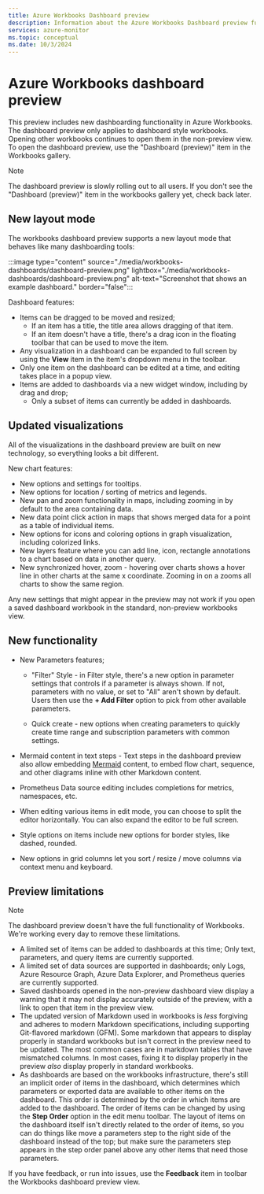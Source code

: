 ```yaml
---
title: Azure Workbooks Dashboard preview
description: Information about the Azure Workbooks Dashboard preview functionality
services: azure-monitor
ms.topic: conceptual
ms.date: 10/3/2024
---
```


# Azure Workbooks dashboard preview

This preview includes new dashboarding functionality in Azure Workbooks. The dashboard preview only applies to dashboard style workbooks. Opening other workbooks continues to open them in the non-preview view. To open the dashboard preview, use the "Dashboard (preview)" item in the Workbooks gallery.

> [!NOTE]
> The dashboard preview is slowly rolling out to all users. If you don't see the "Dashboard (preview)" item in the workbooks gallery yet, check back later.

## New layout mode
The workbooks dashboard preview supports a new layout mode that behaves like many dashboarding tools:

:::image type="content" source="./media/workbooks-dashboards/dashboard-preview.png" lightbox="./media/workbooks-dashboards/dashboard-preview.png" alt-text="Screenshot that shows an example dashboard." border="false":::

Dashboard features:
* Items can be dragged to be moved and resized;
  * If an item has a title, the title area allows dragging of that item.
  * If an item doesn't have a title, there's a drag icon in the floating toolbar that can be used to move the item.
* Any visualization in a dashboard can be expanded to full screen by using the **View** item in the item's dropdown menu in the toolbar.
* Only one item on the dashboard can be edited at a time, and editing takes place in a popup view.
* Items are added to dashboards via a new widget window, including by drag and drop;
  * Only a subset of items can currently be added in dashboards.

## Updated visualizations

All of the visualizations in the dashboard preview are built on new technology, so everything looks a bit different. 

New chart features:
* New options and settings for tooltips.
* New options for location / sorting of metrics and legends.
* New pan and zoom functionality in maps, including zooming in by default to the area containing data.
* New data point click action in maps that shows merged data for a point as a table of individual items.
* New options for icons and coloring options in graph visualization, including colorized links.
* New layers feature where you can add line, icon, rectangle annotations to a chart based on data in another query.
* New synchronized hover, zoom - hovering over charts shows a hover line in other charts at the same x coordinate. Zooming in on a zooms all charts to show the same region.

Any new settings that might appear in the preview may not work if you open a saved dashboard workbook in the standard, non-preview workbooks view.

## New functionality

* New Parameters features;
    * "Filter" Style - in Filter style, there's a new option in parameter settings that controls if a parameter is always shown. If not, parameters with no value, or set to "All" aren't shown by default. Users then use the **+ Add Filter** option to pick from other available parameters.

    * Quick create - new options when creating parameters to quickly create time range and subscription parameters with common settings.

* Mermaid content in text steps - Text steps in the dashboard preview also allow embedding [Mermaid](https://mermaid.js.org/intro/) content, to embed flow chart, sequence, and other diagrams inline with other Markdown content.

* Prometheus Data source editing includes completions for metrics, namespaces, etc.

* When editing various items in edit mode, you can choose to split the editor horizontally. You can also expand the editor to be full screen.

* Style options on items include new options for border styles, like dashed, rounded.

* New options in grid columns let you sort / resize / move columns via context menu and keyboard.

## Preview limitations

> [!NOTE]
> The dashboard preview doesn't have the full functionality of Workbooks. We're working every day to remove these limitations.

* A limited set of items can be added to dashboards at this time; Only text, parameters, and query items are currently supported.
* A limited set of data sources are supported in dashboards; only Logs, Azure Resource Graph, Azure Data Explorer, and Prometheus queries are currently supported.
* Saved dashboards opened in the non-preview dashboard view display a warning that it may not display accurately outside of the preview, with a link to open that item in the preview view.
* The updated version of Markdown used in workbooks is *less* forgiving and adheres to modern Markdown specifications, including supporting Git-flavored markdown (GFM). Some markdown that appears to display properly in standard workbooks but isn't correct in the preview need to be updated. The most common cases are in markdown tables that have mismatched columns. In most cases, fixing it to display properly in the preview *also* display properly in standard workbooks.
* As dashboards are based on the workbooks infrastructure, there's still an implicit order of items in the dashboard, which determines which parameters or exported data are available to other items on the dashboard. This order is determined by the order in which items are added to the dashboard. The  order of items can be changed by using the **Step Order** option in the edit menu toolbar. The layout of items on the dashboard itself isn't directly related to the order of items, so you can do things like move a parameters step to the right side of the dashboard instead of the top; but make sure the parameters step appears in the step order panel above any other items that need those parameters.

If you have feedback, or run into issues, use the **Feedback** item in toolbar the Workbooks dashboard preview view.
